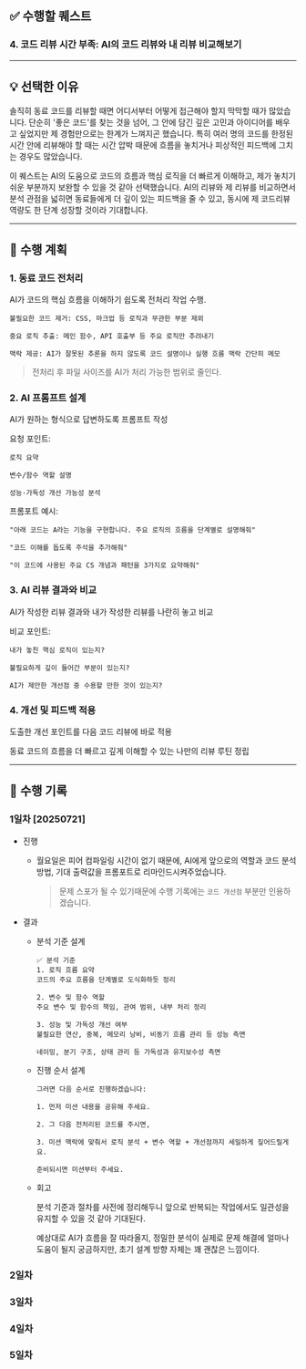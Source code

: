 ## ✅ 수행할 퀘스트
### 4. 코드 리뷰 시간 부족: AI의 코드 리뷰와 내 리뷰 비교해보기

---

## 💡 선택한 이유

솔직히 동료 코드를 리뷰할 때면 어디서부터 어떻게 접근해야 할지 막막할 때가 많았습니다. 단순히 '좋은 코드'를 찾는 것을 넘어, 그 안에 담긴 깊은 고민과 아이디어를 배우고 싶었지만 제 경험만으로는 한계가 느껴지곤 했습니다. 특히 여러 명의 코드를 한정된 시간 안에 리뷰해야 할 때는 시간 압박 때문에 흐름을 놓치거나 피상적인 피드백에 그치는 경우도 많았습니다.

이 퀘스트는 AI의 도움으로 코드의 흐름과 핵심 로직을 더 빠르게 이해하고, 제가 놓치기 쉬운 부분까지 보완할 수 있을 것 같아 선택했습니다. AI의 리뷰와 제 리뷰를 비교하면서 분석 관점을 넓히면 동료들에게 더 깊이 있는 피드백을 줄 수 있고, 동시에 제 코드리뷰 역량도 한 단계 성장할 것이라 기대합니다.

---

## 🧭 수행 계획

### 1. 동료 코드 전처리
AI가 코드의 핵심 흐름을 이해하기 쉽도록 전처리 작업 수행.

    불필요한 코드 제거: CSS, 마크업 등 로직과 무관한 부분 제외

    중요 로직 추출: 메인 함수, API 호출부 등 주요 로직만 추려내기

    맥락 제공: AI가 잘못된 추론을 하지 않도록 코드 설명이나 실행 흐름 맥락 간단히 메모

> 전처리 후 파일 사이즈를 AI가 처리 가능한 범위로 줄인다.


### 2. AI 프롬프트 설계
AI가 원하는 형식으로 답변하도록 프롬프트 작성

요청 포인트:

    로직 요약

    변수/함수 역할 설명

    성능·가독성 개선 가능성 분석


프롬포트 예시:

    "아래 코드는 A라는 기능을 구현합니다. 주요 로직의 흐름을 단계별로 설명해줘"

    "코드 이해를 돕도록 주석을 추가해줘"

    "이 코드에 사용된 주요 CS 개념과 패턴을 3가지로 요약해줘"

### 3. AI 리뷰 결과와 비교
AI가 작성한 리뷰 결과와 내가 작성한 리뷰를 나란히 놓고 비교

비교 포인트:

    내가 놓친 핵심 로직이 있는지?

    불필요하게 깊이 들어간 부분이 있는지?

    AI가 제안한 개선점 중 수용할 만한 것이 있는지?

### 4. 개선 및 피드백 적용
도출한 개선 포인트를 다음 코드 리뷰에 바로 적용

동료 코드의 흐름을 더 빠르고 깊게 이해할 수 있는 나만의 리뷰 루틴 정립

---

## 📌 수행 기록
### 1일차 [20250721]
- 진행

    - 월요일은 피어 컴파일링 시간이 없기 때문에, AI에게 앞으로의 역할과 코드 분석 방법, 기대 출력값을 프롬포트로 리마인드시켜주었습니다.

        > 문제 스포가 될 수 있기때문에 수행 기록에는 `코드 개선점` 부분만 인용하겠습니다.

- 결과
    - 분석 기준 설계

        ```gpt
        ✅ 분석 기준
        1. 로직 흐름 요약
        코드의 주요 흐름을 단계별로 도식화하듯 정리

        2. 변수 및 함수 역할
        주요 변수 및 함수의 책임, 관여 범위, 내부 처리 정리

        3. 성능 및 가독성 개선 여부
        불필요한 연산, 중복, 메모리 낭비, 비동기 흐름 관리 등 성능 측면

        네이밍, 분기 구조, 상태 관리 등 가독성과 유지보수성 측면
        ```

    - 진행 순서 설계

        ```gpt
        그러면 다음 순서로 진행하겠습니다:

        1. 먼저 미션 내용을 공유해 주세요.

        2. 그 다음 전처리된 코드를 주시면,

        3. 미션 맥락에 맞춰서 로직 분석 + 변수 역할 + 개선점까지 세밀하게 짚어드릴게요.

        준비되시면 미션부터 주세요.
        ```

    - 회고

        분석 기준과 절차를 사전에 정리해두니 앞으로 반복되는 작업에서도 일관성을 유지할 수 있을 것 같아 기대된다.
    
        예상대로 AI가 흐름을 잘 따라올지, 정밀한 분석이 실제로 문제 해결에 얼마나 도움이 될지 궁금하지만, 초기 설계 방향 자체는 꽤 괜찮은 느낌이다.

### 2일차

### 3일차

### 4일차

### 5일차